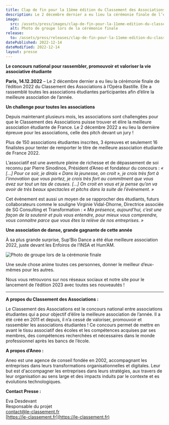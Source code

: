```yaml
---
title: Clap de fin pour la 11ème édition du Classement des Associations
description: Le 2 décembre dernier a eu lieu la cérémonie finale de l’édition 2022 du Classement des Associations à l’Opéra Bastille. Elle a rassemblé toutes les associations étudiantes participantes afin d’élire la meilleure association de l’année.
image:
  src: /assets/press/images/clap-de-fin-pour-la-11eme-edition-du-classement-des-associations.webp
  alt: Photo de groupe lors de la cérémonie finale
release:
  to: /assets/press/releases/clap-de-fin-pour-la-11eme-edition-du-classement-des-associations.pdf
datePublished: 2022-12-14
dateModified: 2022-12-14
layout: presse
---
```


**Le concours national pour rassembler, promouvoir et valoriser la vie associative étudiante**

**Paris, 14.12.2022** – Le 2 décembre dernier a eu lieu la cérémonie finale de l’édition 2022 du Classement des Associations à l’Opéra Bastille. Elle a rassemblé toutes les associations étudiantes participantes afin d’élire la meilleure association de l’année.

**Un challenge pour toutes les associations**

Depuis maintenant plusieurs mois, les associations sont challengées pour que le Classement des Associations puisse trouver et élire la meilleure association étudiante de France. Le 2 décembre 2022 a eu lieu la dernière épreuve pour les associations, celle des pitch devant un jury !

Plus de 150 associations étudiantes inscrites, 3 épreuves et seulement 16 finalistes pour tenter de remporter le titre de meilleure association étudiante de France 2022.

L’associatif est une aventure pleine de richesse et de dépassement de soi reconnu par Pierre Sinodinos, Président d’Aneo et fondateur du concours : _« [...] Pour ce soir, je dirais « Dans la jeunesse, on croit », je crois très fort à l’innovation que vous portez, je crois très fort au commitment que vous avez sur tout un tas de causes. [...] On croit en vous et je pense qu’on va avoir de très beaux spectacles et pitchs dans la suite de l’évènement. »_

Cet évènement est aussi un moyen de se rapprocher des étudiants, futurs collaborateurs comme le souligne Virginie Vidal-Dhorne, Directrice associée de SG Consulting et Transformation : _« Ma présence, aujourd’hui, c’est une façon de la soutenir et puis vous entendre, pour mieux vous comprendre, vous connaitre parce que vous êtes la relève de nos entreprises. »_

**Une association de danse, grande gagnante de cette année**

À sa plus grande surprise, Sup’Bio Dance a été élue meilleure association 2022, juste 
devant les Enfoiros de l’INSA et Hum’AM. 

![Photo de groupe lors de la cérémonie finale](/assets/press/images/clap-de-fin-pour-la-11eme-edition-du-classement-des-associations.webp)
 
Une seule chose anime toutes ces personnes, donner le meilleur d’eux-mêmes 
pour les autres. 
 
Nous vous retrouvons sur nos réseaux sociaux et notre site pour le lancement de 
l’édition 2023 avec toutes ses nouveautés !

---

**A propos du Classement des Associations :**

Le Classement des Associations est le concours national entre associations étudiantes qui a pour objectif d’élire la meilleure association de l’année. Il a été créé en 2011 et depuis, il n’a cessé de valoriser, promouvoir et rassembler les associations étudiantes ! Ce concours permet de mettre en avant le tissu associatif des écoles et les compétences acquises par ses membres, des compétences recherchées et nécessaires dans le monde professionnel après les bancs de l’école.

**A propos d’Aneo :**

Aneo est une agence de conseil fondée en 2002, accompagnant les entreprises dans leurs transformations organisationnelles et digitales. Leur but est d'accompagner les entreprises dans leurs stratégies, aux travers de leur organisation au sens large et des impacts induits par le contexte et es évolutions technologiques. 
 
**Contact Presse :**

Eva Desdevant<br />
Responsable du projet<br />
[contact@le-classement.fr](mailto:contact@le-classement.fr)<br />
[https://le-classement.fr](https://le-classement.fr)
